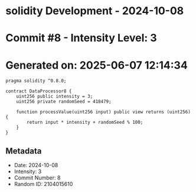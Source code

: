 ﻿# solidity Development - 2024-10-08
# Commit #8 - Intensity Level: 3
# Generated on: 2025-06-07 12:14:34
```solidity
pragma solidity ^0.8.0;

contract DataProcessor8 {
    uint256 public intensity = 3;
    uint256 private randomSeed = 418479;

    function processValue(uint256 input) public view returns (uint256) {
        return input * intensity + randomSeed % 100;
    }
}
```
## Metadata
- Date: 2024-10-08
- Intensity: 3
- Commit Number: 8
- Random ID: 2104015610
